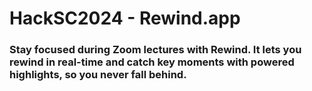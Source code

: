 # HackSC2024 - Rewind.app
### Stay focused during Zoom lectures with Rewind. It lets you rewind in real-time and catch key moments with powered highlights, so you never fall behind.
